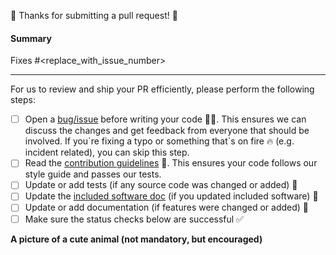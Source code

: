 🎉 Thanks for submitting a pull request! 🎉

#### Summary

Fixes #<replace_with_issue_number>

<!--
Explain the **motivation** for making this change. What existing problem does the pull request solve and how?
-->

---

For us to review and ship your PR efficiently, please perform the following steps:

- [ ] Open a [bug/issue](https://github.com/netlify/build-image/issues/new/choose) before writing your code 🧑‍💻. This ensures we can discuss the changes and get feedback from everyone that should be involved. If you\`re fixing a typo or something that\`s on fire 🔥 (e.g. incident related), you can skip this step.
- [ ] Read the [contribution guidelines](https://github.com/netlify/build-image/blob/focal/CONTRIBUTING.md) 📖. This ensures your code follows our style guide and passes our tests.
- [ ] Update or add tests (if any source code was changed or added) 🧪
- [ ] Update the [included software doc](https://github.com/netlify/build-image/blob/focal/included_software.md) (if you updated included software) 📄
- [ ] Update or add documentation (if features were changed or added) 📝
- [ ] Make sure the status checks below are successful ✅

**A picture of a cute animal (not mandatory, but encouraged)**
